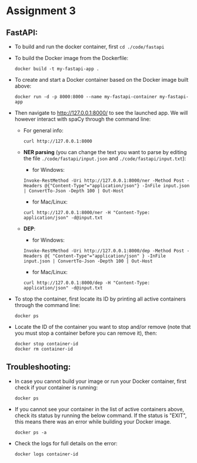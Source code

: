 # Assignment 3

## FastAPI: 

* To build and run the docker container, first `cd ./code/fastapi`

* To build the Docker image from the Dockerfile:

    ```
    docker build -t my-fastapi-app .
    ```

* To create and start a Docker container based on the Docker image built above: 

    ```
    docker run -d -p 8000:8000 --name my-fastapi-container my-fastapi-app
    ```

* Then navigate to http://127.0.0.1:8000/ to see the launched app. We will however interact with spaCy through the command line: 

    * For general info: 

        ```
        curl http://127.0.0.1:8000
        ```

    * **NER parsing** (you can change the text you want to parse by editing the file `./code/fastapi/input.json` and `./code/fastapi/input.txt`):

        * for Windows:

        ```
        Invoke-RestMethod -Uri http://127.0.0.1:8000/ner -Method Post -Headers @{"Content-Type"="application/json"} -InFile input.json | ConvertTo-Json -Depth 100 | Out-Host
        ```

        * for Mac/Linux: 

        ```
        curl http://127.0.0.1:8000/ner -H "Content-Type: application/json" -d@input.txt
        ```

    * **DEP**: 

        * for Windows:

        ```
        Invoke-RestMethod -Uri http://127.0.0.1:8000/dep -Method Post -Headers @{ "Content-Type"="application/json" } -InFile input.json | ConvertTo-Json -Depth 100 | Out-Host
        ```

        * for Mac/Linux: 

        ```
        curl http://127.0.0.1:8000/dep -H "Content-Type: application/json" -d@input.txt
        ```


* To stop the container, first locate its ID by printing all active containers through the command line: 

    ```
    docker ps
    ```

* Locate the ID of the container you want to stop and/or remove (note that you must stop a container before you can remove it), then: 

    ```
    docker stop container-id
    docker rm container-id
    ```

## Troubleshooting: 

* In case you cannot build your image or run your Docker container, first check if your container is running: 

    ```
    docker ps 
    ```

* If you cannot see your container in the list of active containers above, check its status by running the below command. If the status is "EXIT", this means there was an error while building your Docker image.

    ```
    docker ps -a
    ```

* Check the logs for full details on the error: 

    ```
    docker logs container-id
    ```






